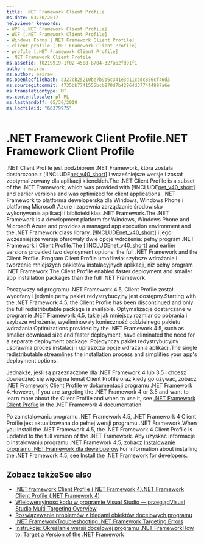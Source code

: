 ```yaml
---
title: .NET Framework Client Profile
ms.date: 03/30/2017
helpviewer_keywords:
- WPF [.NET Framework Client Profile]
- WCF [.NET Framework Client Profile]
- Windows Forms [.NET Framework Client Profile]
- client profile [.NET Framework Client Profile]
- profile [.NET Framework Client Profile]
- .NET Framework Client Profile
ms.assetid: f0219919-1f02-4588-8704-327a62fd91f1
author: mairaw
ms.author: mairaw
ms.openlocfilehash: a327cb25210be7b9b6c341e3d11ccdc856cf46d3
ms.sourcegitcommit: 4735bb7741555bcb870d7b42964d3774f4897a6e
ms.translationtype: MT
ms.contentlocale: pl-PL
ms.lasthandoff: 05/30/2019
ms.locfileid: "66379975"
---
```

# <a name="net-framework-client-profile"></a><span data-ttu-id="e6f99-102">.NET Framework Client Profile</span><span class="sxs-lookup"><span data-stu-id="e6f99-102">.NET Framework Client Profile</span></span>
<span data-ttu-id="e6f99-103">.NET Client Profile jest podzbiorem .NET Framework, która została dostarczona z [!INCLUDE[net_v40_short](../../../includes/net-v40-short-md.md)] i wcześniejsze wersje i został zoptymalizowany dla aplikacji klienckich.</span><span class="sxs-lookup"><span data-stu-id="e6f99-103">The .NET Client Profile is a subset of the .NET Framework, which was provided with [!INCLUDE[net_v40_short](../../../includes/net-v40-short-md.md)] and earlier versions and was optimized for client applications.</span></span> <span data-ttu-id="e6f99-104">.NET Framework to platforma deweloperska dla Windows, Windows Phone i platformą Microsoft Azure i zapewnia zarządzanie środowisko wykonywania aplikacji i biblioteki klas .NET Framework.</span><span class="sxs-lookup"><span data-stu-id="e6f99-104">The .NET Framework is a development platform for Windows, Windows Phone and Microsoft Azure and provides a managed app execution environment and the .NET Framework class library.</span></span> <span data-ttu-id="e6f99-105">[!INCLUDE[net_v40_short](../../../includes/net-v40-short-md.md)] i jego wcześniejsze wersje oferowały dwie opcje wdrożenia: pełny program .NET Framework i Client Profile.</span><span class="sxs-lookup"><span data-stu-id="e6f99-105">The [!INCLUDE[net_v40_short](../../../includes/net-v40-short-md.md)] and earlier versions provided two deployment options: the full .NET Framework and the Client Profile.</span></span> <span data-ttu-id="e6f99-106">Program Client Profile umożliwiał szybsze wdrażanie i tworzenie mniejszych pakietów instalacyjnych aplikacji, niż pełny program .NET Framework.</span><span class="sxs-lookup"><span data-stu-id="e6f99-106">The Client Profile enabled faster deployment and smaller app installation packages than the full .NET Framework.</span></span>  
  
 <span data-ttu-id="e6f99-107">Począwszy od programu .NET Framework 4.5, Client Profile został wycofany i jedynie pełny pakiet redystrybucyjny jest dostępny.</span><span class="sxs-lookup"><span data-stu-id="e6f99-107">Starting with the .NET Framework 4.5, the Client Profile has been discontinued and only the full redistributable package is available.</span></span> <span data-ttu-id="e6f99-108">Optymalizacje dostarczane w programie .NET Framework 4.5, takie jak mniejszy rozmiar do pobrania i szybsze wdrożenie, wyeliminowały konieczność oddzielnego pakietu wdrażania.</span><span class="sxs-lookup"><span data-stu-id="e6f99-108">Optimizations provided by the .NET Framework 4.5, such as smaller download size and faster deployment, have eliminated the need for a separate deployment package.</span></span> <span data-ttu-id="e6f99-109">Pojedynczy pakiet redystrybucyjny usprawnia proces instalacji i upraszcza opcje wdrażania aplikacji.</span><span class="sxs-lookup"><span data-stu-id="e6f99-109">The single redistributable streamlines the installation process and simplifies your app's deployment options.</span></span>  
  
 <span data-ttu-id="e6f99-110">Jednakże, jeśli są przeznaczone dla .NET Framework 4 lub 3.5 i chcesz dowiedzieć się więcej na temat Client Profile oraz kiedy go używać, zobacz [.NET Framework Client Profile](https://docs.microsoft.com/previous-versions/dotnet/netframework-4.0/cc656912%28v=vs.100%29) w dokumentacji programu .NET Framework 4.</span><span class="sxs-lookup"><span data-stu-id="e6f99-110">However, if you are targeting the .NET Framework 4 or 3.5 and want to learn more about the Client Profile and when to use it, see [.NET Framework Client Profile](https://docs.microsoft.com/previous-versions/dotnet/netframework-4.0/cc656912%28v=vs.100%29) in the .NET Framework 4 documentation.</span></span>  
  
 <span data-ttu-id="e6f99-111">Po zainstalowaniu programu .NET Framework 4.5, .NET Framework 4 Client Profile jest aktualizowana do pełnej wersji programu .NET Framework.</span><span class="sxs-lookup"><span data-stu-id="e6f99-111">When you install the .NET Framework 4.5, the .NET Framework 4 Client Profile is updated to the full version of the .NET Framework.</span></span> <span data-ttu-id="e6f99-112">Aby uzyskać informacje o instalowaniu programu .NET Framework 4.5, zobacz [Instalowanie programu .NET Framework dla deweloperów](../../../docs/framework/install/guide-for-developers.md).</span><span class="sxs-lookup"><span data-stu-id="e6f99-112">For information about installing the .NET Framework 4.5, see [Install the .NET Framework for developers](../../../docs/framework/install/guide-for-developers.md).</span></span>  
  
## <a name="see-also"></a><span data-ttu-id="e6f99-113">Zobacz także</span><span class="sxs-lookup"><span data-stu-id="e6f99-113">See also</span></span>

- [<span data-ttu-id="e6f99-114">.NET framework Client Profile (.NET Framework 4)</span><span class="sxs-lookup"><span data-stu-id="e6f99-114">.NET Framework Client Profile (.NET Framework 4)</span></span>](https://docs.microsoft.com/previous-versions/dotnet/netframework-4.0/cc656912%28v=vs.100%29)
- [<span data-ttu-id="e6f99-115">Wielowersyjność kodu w programie Visual Studio ― przegląd</span><span class="sxs-lookup"><span data-stu-id="e6f99-115">Visual Studio Multi-Targeting Overview</span></span>](/visualstudio/ide/visual-studio-multi-targeting-overview)
- [<span data-ttu-id="e6f99-116">Rozwiązywanie problemów z błędami obiektów docelowych programu .NET Framework</span><span class="sxs-lookup"><span data-stu-id="e6f99-116">Troubleshooting .NET Framework Targeting Errors</span></span>](/visualstudio/msbuild/troubleshooting-dotnet-framework-targeting-errors)
- [<span data-ttu-id="e6f99-117">Instrukcje: Określanie wersji docelowej programu .NET Framework</span><span class="sxs-lookup"><span data-stu-id="e6f99-117">How to: Target a Version of the .NET Framework</span></span>](/visualstudio/ide/how-to-target-a-version-of-the-dotnet-framework)
